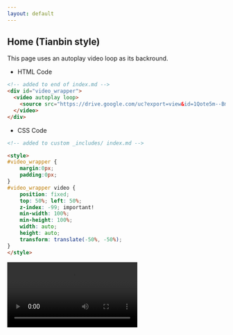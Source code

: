 ```yaml
---
layout: default
---
```


## Home (Tianbin style)
This page uses an autoplay video loop as its backround.


* HTML Code
```html
<!-- added to end of index.md -->
<div id="video_wrapper">
  <video autoplay loop>
    <source src="https://drive.google.com/uc?export=view&id=1Qote5m--Bme0bE4_o6wAKNRxWY8pJnuL" type="video/mp4">
  </video>
</div>
```

* CSS Code
```html
<!-- added to custom _includes/ index.md -->

<style>
#video_wrapper {
    margin:0px;
    padding:0px;
}
#video_wrapper video {
    position: fixed;
    top: 50%; left: 50%;
    z-index: -99; important!
    min-width: 100%;
    min-height: 100%;
    width: auto;
    height: auto;
    transform: translate(-50%, -50%);
}
</style>
```

<div id="video_wrapper">
  <video autoplay loop>
    <source src="https://drive.google.com/uc?export=view&id=1Qote5m--Bme0bE4_o6wAKNRxWY8pJnuL" type="video/mp4">
  </video>
</div>

